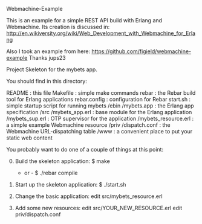 Webmachine-Example

This is an example for a simple REST API build with Erlang and Webmachine. Its creation is discussed in: http://en.wikiversity.org/wiki/Web_Development_with_Webmachine_for_Erlang

Also I took an example from here: https://github.com/figield/webmachine-example
Thanks jups23

Project Skeleton for the mybets app.

You should find in this directory:

README : this file
Makefile : simple make commands
rebar : the Rebar build tool for Erlang applications
rebar.config : configuration for Rebar
start.sh : simple startup script for running mybets
/ebin
  /mybets.app : the Erlang app specification
/src
  /mybets_app.erl : base module for the Erlang application
  /mybets_sup.erl : OTP supervisor for the application
  /mybets_resource.erl : a simple example Webmachine resource
/priv
  /dispatch.conf : the Webmachine URL-dispatching table
  /www : a convenient place to put your static web content

You probably want to do one of a couple of things at this point:

0. Build the skeleton application:
   $ make
   - or -
   $ ./rebar compile

1. Start up the skeleton application:
   $ ./start.sh

2. Change the basic application:
   edit src/mybets_resource.erl

3. Add some new resources:
   edit src/YOUR_NEW_RESOURCE.erl
   edit priv/dispatch.conf
